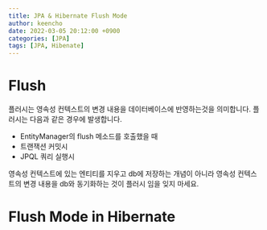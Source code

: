 ```yaml
---
title: JPA & Hibernate Flush Mode
author: keencho
date: 2022-03-05 20:12:00 +0900
categories: [JPA]
tags: [JPA, Hibenate]
---
```


# Flush
플러시는 영속성 컨텍스트의 변경 내용을 데이터베이스에 반영하는것을 의미합니다. 플러시는 다음과 같은 경우에 발생합니다.  

- EntityManager의 flush 메소드를 호출했을 때
- 트랜잭션 커밋시
- JPQL 쿼리 실행시  

영속성 컨텍스트에 있는 엔티티를 지우고 db에 저장하는 개념이 아니라 영속성 컨텍스트의 변경 내용을 db와 동기화하는 것이 플러시 임을 잊지 마세요.  

# Flush Mode in Hibernate  





